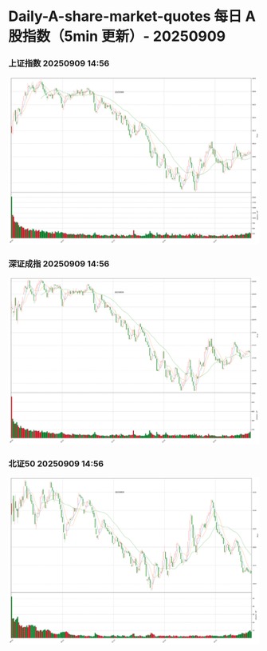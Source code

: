 
# Daily-A-share-market-quotes 每日 A 股指数（5min 更新）- 20250909

### 上证指数 20250909 14:56
![](./fig/2025/9/20250909-sh000001.png)

### 深证成指 20250909 14:56
![](./fig/2025/9/20250909-sz399001.png)

### 北证50 20250909 14:56
![](./fig/2025/9/20250909-bj899050.png)

